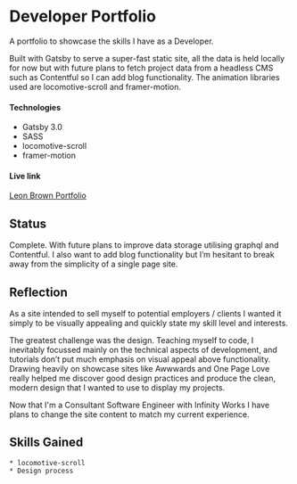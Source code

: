 # Developer Portfolio

A portfolio to showcase the skills I have as a Developer.

Built with Gatsby to serve a super-fast static site, all the data is held locally for now but with future plans to fetch project data from a headless CMS such as Contentful so I can add blog functionality. The animation libraries used are locomotive-scroll and framer-motion.

#### Technologies

- Gatsby 3.0
- SASS
- locomotive-scroll
- framer-motion

#### Live link

[Leon Brown Portfolio](https://leonbrown.dev)

## Status

Complete. With future plans to improve data storage utilising graphql and Contentful. I also want to add blog functionality but I’m hesitant to break away from the simplicity of a single page site.

## Reflection

As a site intended to sell myself to potential employers / clients I wanted it simply to be visually appealing and quickly state my skill level and interests.

The greatest challenge was the design. Teaching myself to code, I inevitably focussed mainly on the technical 
aspects of development, and tutorials don’t put much emphasis on visual appeal above functionality. Drawing heavily 
on showcase sites like Awwwards and One Page Love really helped me discover good design practices and produce the 
clean, modern 
design that I wanted to use to display my projects.

Now that I'm a Consultant Software Engineer with Infinity Works I have plans to change the site content to match my current experience.

## Skills Gained

    * locomotive-scroll
    * Design process
